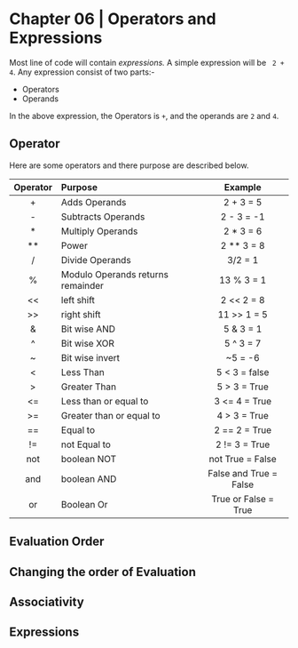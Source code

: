 # Chapter 06 | Operators and Expressions #

Most line of code will contain *expressions.* A simple expression will be ` 2 + 4`. Any expression consist of two parts:-

* Operators 
* Operands

In the above expression, the Operators is `+`, and the operands are `2` and `4`.

## Operator ##

Here are some operators and there purpose are described below.

| Operator |              Purpose              |        Example         |
| :------: | :-------------------------------- | :--------------------: |
|    +     | Adds Operands                     |       2 + 3  = 5       |
|    -     | Subtracts Operands                |       2 - 3 = -1       |
|    *     | Multiply Operands                 |       2 * 3 = 6        |
|    **    | Power                             |       2 ** 3 = 8       |
|    /     | Divide Operands                   |        3/2 = 1         |
|    %     | Modulo Operands returns remainder |       13 % 3 = 1       |
|    <<    | left shift                        |       2 << 2 = 8       |
|    >>    | right shift                       |      11 >> 1 = 5       |
|    &     | Bit wise AND                      |       5 & 3 = 1        |
|    ^     | Bit wise XOR                      |       5 ^ 3 = 7        |
|    ~     | Bit wise invert                   |        ~5 = -6         |
|    <     | Less Than                         |     5 < 3 = false      |
|    >     | Greater Than                      |     5 > 3  = True      |
|    <=    | Less than or equal to             |     3 <= 4 = True      |
|    >=    | Greater than or equal to          |      4 > 3 = True      |
|    ==    | Equal to                          |     2 == 2 = True      |
|    !=    | not Equal to                      |     2 != 3 = True      |
|   not    | boolean NOT                       |    not True = False    |
|   and    | boolean AND                       | False and True = False |
|    or    | Boolean Or                        |  True or False = True  |



## Evaluation Order ##
## Changing the order of Evaluation ##
## Associativity ##
## Expressions ##





